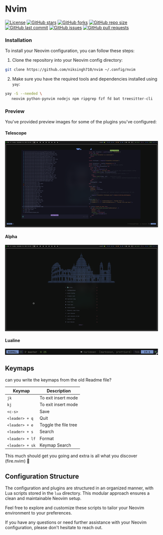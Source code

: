 # Nvim

[![License](https://img.shields.io/github/license/niksingh710/nvim?color=blue)](LICENSE)
[![GitHub stars](https://img.shields.io/github/stars/niksingh710/nvim?style=social)](https://github.com/niksingh710/nvim/stargazers)
[![GitHub forks](https://img.shields.io/github/forks/niksingh710/nvim?style=social)](https://github.com/niksingh710/nvim/network/members)
[![GitHub repo size](https://img.shields.io/github/repo-size/niksingh710/nvim)](https://github.com/niksingh710/nvim)
[![GitHub last commit](https://img.shields.io/github/last-commit/niksingh710/nvim)](https://github.com/niksingh710/nvim/commits/master)
[![GitHub issues](https://img.shields.io/github/issues/niksingh710/nvim)](https://github.com/niksingh710/nvim/issues)
[![GitHub pull requests](https://img.shields.io/github/issues-pr/niksingh710/nvim)](https://github.com/niksingh710/nvim/pulls)

### Installation

To install your Neovim configuration, you can follow these steps:

1. Clone the repository into your Neovim config directory:

```bash
git clone https://github.com/niksingh710/nvim ~/.config/nvim
```

2. Make sure you have the required tools and dependencies installed using `yay`:

```bash
yay -S --needed \
   neovim python-pynvim nodejs npm ripgrep fzf fd bat treesitter-cli
```

### Preview

You've provided preview images for some of the plugins you've configured:

#### Telescope

![telescope](./extra/assets/telescope.png)

#### Alpha

![alpha](./extra/assets/alpha.png)

#### Lualine

![lualine](./extra/assets/lualine.png)

## Keymaps

can you write the keymaps from the old Readme file?

| Keymap          | Description          |
| --------------- | -------------------- |
| `jk`            | To exit insert mode  |
| `kj`            | To exit insert mode  |
| `<c-s>`         | Save                 |
| `<leader> + q`  | Quit                 |
| `<leader> + e`  | Toggle the file tree |
| `<leader> + s`  | Search               |
| `<leader> + lf` | Format               |
| `<leader> + sk` | Keymap Search        |

This much should get you going and extra is all what you discover (fire.nvim) 

## Configuration Structure

The configuration and plugins are structured in an organized manner, with Lua scripts stored in the `lua` directory. This modular approach ensures a clean and maintainable Neovim setup.

Feel free to explore and customize these scripts to tailor your Neovim environment to your preferences.

If you have any questions or need further assistance with your Neovim configuration, please don't hesitate to reach out.


